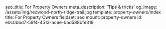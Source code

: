 seo_title: For Property Owners
meta_description: 'Tips & tricks'
og_image: /assets/img/redwood-north-ridge-trail.jpg
template: property-owners/index
title: For Property Owners
fieldset: seo
mount: property-owners
id: e0c0bbd7-59f4-4513-ac6e-0ad588bfe319
